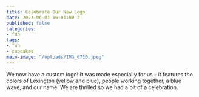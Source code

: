 ```yaml
---
title: Celebrate Our New Logo
date: 2023-06-01 16:01:00 Z
published: false
categories:
- fun
tags:
- fun
- cupcakes
main-image: "/uploads/IMG_0710.jpeg"
---
```


We now have a custom logo! It was made especially for us - it features the colors of Lexington (yellow and blue), people working together, a blue wave, and our name. We are thrilled so we had a bit of a celebration.